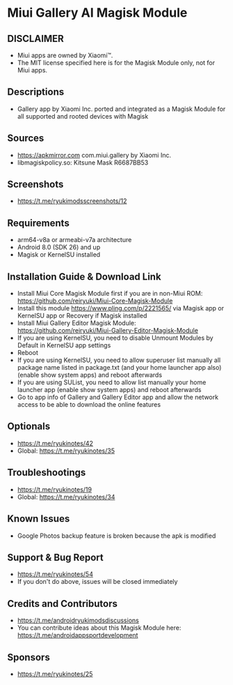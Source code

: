 # Miui Gallery AI Magisk Module

## DISCLAIMER
- Miui apps are owned by Xiaomi™.
- The MIT license specified here is for the Magisk Module only, not for Miui apps.

## Descriptions
- Gallery app by Xiaomi Inc. ported and integrated as a Magisk Module for all supported and rooted devices with Magisk

## Sources
- https://apkmirror.com com.miui.gallery by Xiaomi Inc.
- libmagiskpolicy.so: Kitsune Mask R6687BB53

## Screenshots
- https://t.me/ryukimodsscreenshots/12

## Requirements
- arm64-v8a or armeabi-v7a architecture
- Android 8.0 (SDK 26) and up
- Magisk or KernelSU installed

## Installation Guide & Download Link
- Install Miui Core Magisk Module first if you are in non-Miui ROM: https://github.com/reiryuki/Miui-Core-Magisk-Module
- Install this module https://www.pling.com/p/2221565/ via Magisk app or KernelSU app or Recovery if Magisk installed
- Install Miui Gallery Editor Magisk Module: https://github.com/reiryuki/Miui-Gallery-Editor-Magisk-Module
- If you are using KernelSU, you need to disable Unmount Modules by Default in KernelSU app settings
- Reboot
- If you are using KernelSU, you need to allow superuser list manually all package name listed in package.txt (and your home launcher app also) (enable show system apps) and reboot afterwards
- If you are using SUList, you need to allow list manually your home launcher app (enable show system apps) and reboot afterwards
- Go to app info of Gallery and Gallery Editor app and allow the network access to be able to download the online features

## Optionals
- https://t.me/ryukinotes/42
- Global: https://t.me/ryukinotes/35

## Troubleshootings
- https://t.me/ryukinotes/19
- Global: https://t.me/ryukinotes/34

## Known Issues
- Google Photos backup feature is broken because the apk is modified

## Support & Bug Report
- https://t.me/ryukinotes/54
- If you don't do above, issues will be closed immediately

## Credits and Contributors
- https://t.me/androidryukimodsdiscussions
- You can contribute ideas about this Magisk Module here: https://t.me/androidappsportdevelopment

## Sponsors
- https://t.me/ryukinotes/25


